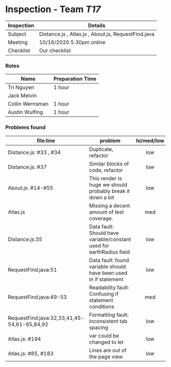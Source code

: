 # Inspection - Team *T17* 
 
| Inspection | Details |
| ----- | ----- |
| Subject | Distance.js , Atlas.js , About.js, RequestFind.java|
| Meeting | 10/16/2020 5.30pm online|
| Checklist | Our checklist |

### Roles

| Name | Preparation Time |
| ---- | ---- |
| Tri Nguyen | 1 hour |
| Jack Melvin |  |
| Collin Wernsman | 1 hour |
| Austin Wulfing | 1 hour |

### Problems found

| file:line | problem | hi/med/low | who found | github#  |
| --- | --- | :---: | :---: | --- |
| Distance.js: #33 , #34 | Duplicate, refactor | low | CodeCliamte/Tri | #194 |
| Distance.js: #37 | Similar blocks of code, refactor| low | CodeClimate/tri | #195 |
| About.js: #14-#55| This render is huge we should probably break it down a bit | low | Tri| #196 |
| Atlas.js | Missing a decent amount of test coverage. | med | CodeClimate/Tri | #197 |
| Distance.js:35 | Data fault: Should have variable/constant used for earthRadius field | low | Collin Wernsman | #205 |
| RequestFind.java:51 | Data fault: found variable should have been used in if statement | low | Collin Wernsman | #206 |
| RequestFind.java:49-53 | Readability fault: Confusing if statement conditions | med | Collin Wernsman | #207 |
| RequestFind.java:32,33,41,45-54,61-65,84,92 | Formatting fault: inconsistent tab spacing | low | Collin Wernsman | #208 |
| Atlas.js: #194 | var could be changed to let | low | wulfing | #200 |
| Atlas.js: #85, #183 | Lines are out of the page view | low | wulfing | #201
